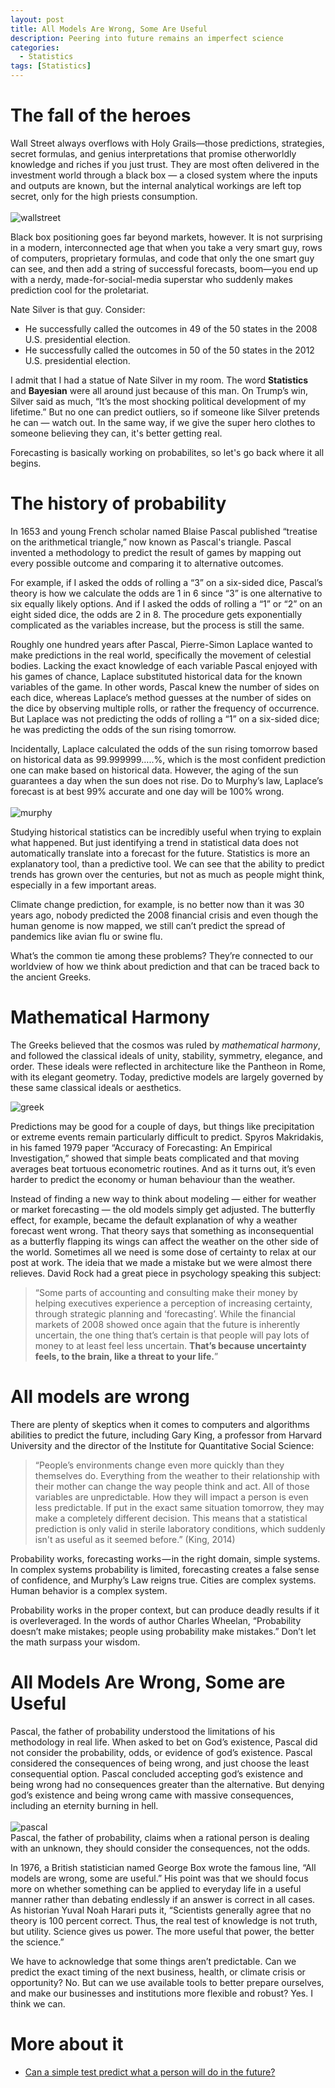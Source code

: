 ```yaml
---
layout: post
title: All Models Are Wrong, Some Are Useful
description: Peering into future remains an imperfect science
categories:
  - Statistics
tags: [Statistics]
---
```


# The fall of the heroes

Wall Street always overflows with Holy Grails—those predictions, strategies, secret formulas, and genius interpretations that promise otherworldly knowledge and riches if you just trust. They are most often delivered in the investment world through a black box — a closed system where the inputs and outputs are known, but the internal analytical workings are left top secret, only for the high priests consumption. 
<br/>
<br/>
![wallstreet](/assets/posts/models-are-wrong/dipcario-wallstreet.jpg)
<br/>

Black box positioning goes far beyond markets, however. It is not surprising in a modern, interconnected age that when you take a very smart guy, rows of computers, proprietary formulas, and code that only the one smart guy can see, and then add a string of successful forecasts, boom—you end up with a nerdy, made-for-social-media superstar who suddenly makes prediction cool for the proletariat.

Nate Silver is that guy. Consider:

* He successfully called the outcomes in 49 of the 50 states in the 2008 U.S. presidential election.
* He successfully called the outcomes in 50 of the 50 states in the 2012 U.S. presidential election.

I admit that I had a statue of Nate Silver in my room. The word **Statistics** and **Bayesian** were all around just because of this man. On Trump’s win, Silver said as much, “It’s the most shocking political development of my lifetime.” But no one can predict outliers, so if someone like Silver pretends he can — watch out.  In the same way, if we give the super hero clothes to someone believing they can, it's better getting real. 

Forecasting is basically working on probabilites, so let's go back where it all begins. 

# The history of probability

In 1653 and young French scholar named Blaise Pascal published “treatise on the arithmetical triangle,” now known as Pascal's triangle. Pascal invented a methodology to predict the result of games by mapping out every possible outcome and comparing it to alternative outcomes.

For example, if I asked the odds of rolling a “3” on a six-sided dice, Pascal’s theory is how we calculate the odds are 1 in 6 since “3” is one alternative to six equally likely options. And if I asked the odds of rolling a “1” or “2” on an eight sided dice, the odds are 2 in 8. The procedure gets exponentially complicated as the variables increase, but the process is still the same.

Roughly one hundred years after Pascal, Pierre-Simon Laplace wanted to make predictions in the real world, specifically the movement of celestial bodies. Lacking the exact knowledge of each variable Pascal enjoyed with his games of chance, Laplace substituted historical data for the known variables of the game. In other words, Pascal knew the number of sides on each dice, whereas Laplace’s method guesses at the number of sides on the dice by observing multiple rolls, or rather the frequency of occurrence. But Laplace was not predicting the odds of rolling a “1” on a six-sided dice; he was predicting the odds of the sun rising tomorrow.

Incidentally, Laplace calculated the odds of the sun rising tomorrow based on historical data as 99.999999…..%, which is the most confident prediction one can make based on historical data. However, the aging of the sun guarantees a day when the sun does not rise. Do to Murphy’s law, Laplace’s forecast is at best 99% accurate and one day will be 100% wrong.
<br/>
<br/>
![murphy](/assets/posts/models-are-wrong/lei-murphy.jpg)
<br/>

Studying historical statistics can be incredibly useful when trying to explain what happened. But just identifying a trend in statistical data does not automatically translate into a forecast for the future. Statistics is more an explanatory tool, than a predictive tool. We can see that the ability to predict trends has grown over the centuries, but not as much as people might think, especially in a few important areas.

Climate change prediction, for example, is no better now than it was 30 years ago, nobody predicted the 2008 financial crisis and even though the human genome is now mapped, we still can’t predict the spread of pandemics like avian flu or swine flu.

What’s the common tie among these problems? They’re connected to our worldview of how we think about prediction and that can be traced back to the ancient Greeks.

# Mathematical Harmony

The Greeks believed that the cosmos was ruled by *mathematical harmony*, and followed the classical ideals of unity, stability, symmetry, elegance, and order. These ideals were reflected in architecture like the Pantheon in Rome, with its elegant geometry. Today, predictive models are largely governed by these same classical ideals or aesthetics.

![greek](/assets/posts/models-are-wrong/greek.jpg)

Predictions may be good for a couple of days, but things like precipitation or extreme events remain particularly difficult to predict. Spyros Makridakis, in his famed 1979 paper “Accuracy of Forecasting: An Empirical Investigation,” showed that simple beats complicated and that moving averages beat tortuous econometric routines. And as it turns out, it’s even harder to predict the economy or human behaviour than the weather.

Instead of finding a new way to think about modeling — either for weather or market forecasting — the old models simply get adjusted. The butterfly effect, for example, became the default explanation of why a weather forecast went wrong. That theory says that something as inconsequential as a butterfly flapping its wings can affect the weather on the other side of the world. Sometimes all we need is some dose of certainty to relax at our post at work. The ideia that we made a mistake but we were almost there relieves. David Rock had a great piece in psychology speaking this subject:

> “Some parts of accounting and consulting make their money by helping executives experience a perception of increasing certainty, through strategic planning and ‘forecasting’. While the financial markets of 2008 showed once again that the future is inherently uncertain, the one thing that’s certain is that people will pay lots of money to at least feel less uncertain. **That’s because uncertainty feels, to the brain, like a threat to your life.**”

# All models are wrong

There are plenty of skeptics when it comes to computers and algorithms abilities to predict the future, including Gary King, a professor from Harvard University and the director of the Institute for Quantitative Social Science: 

> “People’s environments change even more quickly than they themselves do. Everything from the weather to their relationship with their mother can change the way people think and act. All of those variables are unpredictable. How they will impact a person is even less predictable. If put in the exact same situation tomorrow, they may make a completely different decision. This means that a statistical prediction is only valid in sterile laboratory conditions, which suddenly isn't as useful as it seemed before.” (King, 2014)

Probability works, forecasting works — in the right domain, simple systems. In complex systems probability is limited, forecasting creates a false sense of confidence, and Murphy’s Law reigns true. Cities are complex systems. Human behavior is a complex system. 

Probability works in the proper context, but can produce deadly results if it is overleveraged. In the words of author Charles Wheelan, “Probability doesn’t make mistakes; people using probability make mistakes.” Don’t let the math surpass your wisdom. 

# All Models Are Wrong, Some are Useful

Pascal, the father of probability understood the limitations of his methodology in real life. When asked to bet on God’s existence, Pascal did not consider the probability, odds, or evidence of god’s existence. Pascal considered the consequences of being wrong, and just choose the least consequential option. Pascal concluded accepting god’s existence and being wrong had no consequences greater than the alternative. But denying god’s existence and being wrong came with massive consequences, including an eternity burning in hell.
<br/>
<br/>
![pascal](/assets/posts/models-are-wrong/pascal.png)
<br/>
Pascal, the father of probability, claims when a rational person is dealing with an unknown, they should consider the consequences, not the odds. 

In 1976, a British statistician named George Box wrote the famous line, “All models are wrong, some are useful.” His point was that we should focus more on whether something can be applied to everyday life in a useful manner rather than debating endlessly if an answer is correct in all cases. As historian Yuval Noah Harari puts it, “Scientists generally agree that no theory is 100 percent correct. Thus, the real test of knowledge is not truth, but utility. Science gives us power. The more useful that power, the better the science.” 

We have to acknowledge that some things aren’t predictable. Can we predict the exact timing of the next business, health, or climate crisis or opportunity? No. But can we use available tools to better prepare ourselves, and make our businesses and institutions more flexible and robust? Yes. I think we can.

# More about it

* [Can a simple test predict what a person will do in the future?](https://medium.com/towards-data-science/can-a-simple-test-predict-what-a-person-will-do-in-the-future-a64f0b7e0ff2)
